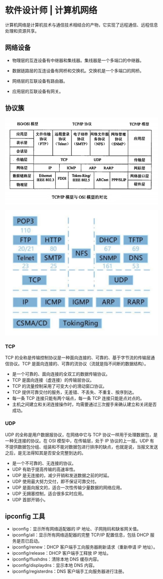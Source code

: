 # 软件设计师 | 计算机网络

计算机网络是计算机技术与通信技术相结合的产物，它实现了远程通信、远程信息处理和资源共享。

## 网络设备

- 物理层的互连设备有中继器和集线器。集线器是一个多端口的中继器。

- 数据链路层的互连设备有网桥和交换机。交换机是一个多端口的网桥。

- 网络层的互联设备有路由器。

- 应用层的互联设备有网关。

## 协议簇

![20230516162051](./assets/20230516162051.png)

![20230516162809](./assets/20230516162809.png)

### TCP

TCP 的全称是传输控制协议是一种面向连接的、可靠的、基于字节流的传输层通信协议。TCP 是面向连接的、可靠的流协议（流就是指不间断的数据结构）。

- 是一个可靠的、面向连接的全双工的数据传输协议。
- TCP 是面向连接（虚连接）的传输层协议。
- TCP 的流量控制采用了可变大小的滑动窗口协议。
- TCP 提供可靠交付的服务，无差错、不丢失、不重复、按序到达。
- 每一条 TCP 连接只能有两个端点，每一条 TCP 连接只能是点对点的。
- 主机之间建立和关闭连接操作时，均需要通过三次握手来确认建立和关闭是否成功。

### UDP

UDP 的全称是用户数据报协议，在网络中它与 TCP 协议一样用于处理数据包，是一种无连接的协议。在 OSI 模型中，在传输层，处于 IP 协议的上一层。UDP 有不提供数据包分组、组装和不能对数据包进行排序的缺点，也就是说，当报文发送之后，是无法得知其是否安全完整到达的。

- 是一个不可靠的、无连接的协议。
- UDP 有助于提高传输的高速率性。
- UDP 是无连接的，减少开销和发送数据之前的时延。
- UDP 使用最大努力交付，即不保证可靠交付。
- UDP 是面向报文的，适合一次性传输少量数据的网络应用。
- UDP 无拥塞控制，适合很多实时应用。
- UDP 首部开销小。

## ipconfig 工具

- ipconfig：显示所有网络适配器的 IP 地址、子网拖码和缺省网关值。
- ipconfig/all：显示所有网络适配器的完整 TCP/IP 配置信息，包括 DHCP 服务是否已启动。
- ipconfig/renew：DHCP 客户端手工向服务器刷新请求（重新申请 IP 地址）。
- ipconfig/release：DHCP 客户端手工释放 IP 地址。
- ipconfig/flushdns：清除本地 DNS 缓存内容。
- ipconfig/displaydns：显示本地 DNS 内容。
- ipconfig/registerdns：DNS 客户端手工向服务器进行注册。

